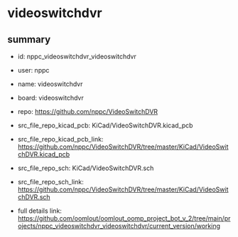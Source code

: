 # videoswitchdvr
 
## summary 
* id: nppc_videoswitchdvr_videoswitchdvr
* user: nppc
* name: videoswitchdvr
* board: videoswitchdvr
* repo: https://github.com/nppc/VideoSwitchDVR
* src_file_repo_kicad_pcb: KiCad/VideoSwitchDVR.kicad_pcb
* src_file_repo_kicad_pcb_link: https://github.com/nppc/VideoSwitchDVR/tree/master/KiCad/VideoSwitchDVR.kicad_pcb


* src_file_repo_sch: KiCad/VideoSwitchDVR.sch
* src_file_repo_sch_link: https://github.com/nppc/VideoSwitchDVR/tree/master/KiCad/VideoSwitchDVR.sch
* full details link: https://github.com/oomlout/oomlout_oomp_project_bot_v_2/tree/main/projects/nppc_videoswitchdvr_videoswitchdvr/current_version/working  







